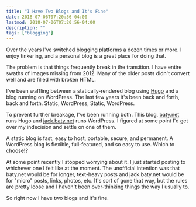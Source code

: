 ```yaml
---
title: "I Have Two Blogs and It's Fine"
date: 2018-07-06T07:20:56-04:00
lastmod: 2018-07-06T07:20:56-04:00
description: ""
tags: ["blogging"]
---
```


Over the years I've switched blogging platforms a dozen times or more. I enjoy
tinkering, and a personal blog is a great place for doing that.

The problem is that things frequently break in the transition. I have entire
swaths of images missing from 2012. Many of the older posts didn't convert well
and are filled with broken HTML. 

I've been waffling between a statically-rendered blog using
[Hugo](https://gohugo.io) and a blog running on WordPress. The last few years
it's been back and forth, back and forth. Static, WordPress, Static, WordPress.

To prevent further breakage, I've been running both. This blog,
[baty.net](https://www.baty.net/) runs Hugo and
[jack.baty.net](https://jack.baty.net) runs WordPress. I figured at some point
I'd get over my indecision and settle on one of them.

A static blog is fast, easy to host, portable, secure, and permanent. A
WordPress blog is flexible, full-featured, and so easy to use. Which to choose!?

At some point recently I stopped worrying about it. I just started posting to
whichever one I felt like at the moment. The unofficial intention was that
baty.net would be for longer, text-heavy posts and jack.baty.net would be for
"micro" posts, links, photos, etc. It's sort of gone that way, but the rules are
pretty loose and I haven't been over-thinking things the way I usually to. 

So right now I have two blogs and it's fine.
